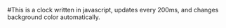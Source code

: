 #This is a clock
written in javascript, updates every 200ms, and changes background color automatically.
